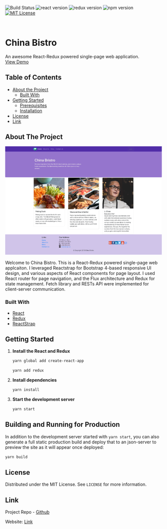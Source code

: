 <!-- PROJECT SHIELDS -->
![Build Status][build-shield]
![react version](https://img.shields.io/badge/react-v16.8.6-blue.svg?style=flat-square)
![redux version](https://img.shields.io/badge/redux-v4.0.1-purple.svg?style=flat-square)
![npm version](https://img.shields.io/badge/npm-v6.9.0-red.svg?style=flat-square)
[![MIT License][license-shield]](license-url)




<br />
<p align="center">
  <h1 align="left">China Bistro</h1>
  <p align="left">
    An awesome React-Redux powered single-page web application. 
    <br />
    <a href="https://youtu.be/B0p8dqbcCp8">View Demo</a>
  </p>
</p>



<!-- TABLE OF CONTENTS -->
## Table of Contents

* [About the Project](#about-the-project)
  * [Built With](#built-with)
* [Getting Started](#getting-started)
  * [Prerequisites](#prerequisites)
  * [Installation](#installation)
* [License](#license)
* [Link](#link)




<!-- ABOUT THE PROJECT -->
## About The Project

![Product Name Screen Shot](./ChinaBistro.png)

Welcome to China Bistro. This is a React-Redux powered single-page web applcaiton. I leveraged Reactstrap for Bootstrap 4-based responsive UI design, and various aspects of React components for page layout. I used React router for page navigation, and the Flux architecture and Redux for state management. Fetch library and RESTs API were implemented for client-server communication.

### Built With
* [React](https://reactjs.org/)
* [Redux](https://redux.js.org/)
* [ReactStrap](https://reactstrap.github.io/)



<!-- GETTING STARTED -->
## Getting Started

1. **Install the React and Redux**

   ```sh
   yarn global add create-react-app
   ```
   ```sh
   yarn add redux
   ```

2. **Install dependencies**

   ```sh
   yarn install
   ```

3. **Start the development server**

   ```sh
   yarn start
   ```

## Building and Running for Production

In addition to the development server started with `yarn start`, you can also generate a full static production build and deploy that to an json-server to preview the site as it will appear once deployed:

```sh
yarn build
```

<!-- LICENSE -->
## License

Distributed under the MIT License. See `LICENSE` for more information.



<!-- CONTACT -->
## Link

Project Repo - [Github](https://github.com/chen1649chenli/ChinaBistro)

Website: [Link](http://www.chinabristro.com:4000)



<!-- MARKDOWN LINKS & IMAGES -->
[build-shield]: https://img.shields.io/badge/build-passing-brightgreen.svg?style=flat-square
[contributors-shield]: https://img.shields.io/badge/contributors-1-orange.svg?style=flat-square
[license-shield]: https://img.shields.io/badge/license-MIT-blue.svg?style=flat-square
[license-url]: https://choosealicense.com/licenses/mit
[linkedin-shield]: https://img.shields.io/badge/-LinkedIn-black.svg?style=flat-square&logo=linkedin&colorB=555
[linkedin-url]: https://www.linkedin.com/in/lichen1649/
[product-screenshot]: https://raw.githubusercontent.com/othneildrew/Best-README-Template/master/screenshot.png